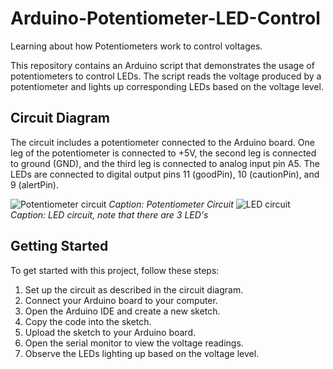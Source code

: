 # Arduino-Potentiometer-LED-Control
Learning about how Potentiometers work to control voltages.

This repository contains an Arduino script that demonstrates the usage of potentiometers to control LEDs. The script reads the voltage produced by a potentiometer and lights up corresponding LEDs based on the voltage level.

## Circuit Diagram
The circuit includes a potentiometer connected to the Arduino board. One leg of the potentiometer is connected to +5V, the second leg is connected to ground (GND), and the third leg is connected to analog input pin A5. The LEDs are connected to digital output pins 11 (goodPin), 10 (cautionPin), and 9 (alertPin).

![Potentiometer circuit](https://i.imgur.com/3kBN1qI.png)
*Caption: Potentiometer Circuit*
![LED circuit](https://i.imgur.com/3GqwKBp.png)
*Caption: LED circuit, note that there are 3 LED's*

## Getting Started
To get started with this project, follow these steps:

1. Set up the circuit as described in the circuit diagram.
2. Connect your Arduino board to your computer.
3. Open the Arduino IDE and create a new sketch.
4. Copy the code into the sketch.
5. Upload the sketch to your Arduino board.
6. Open the serial monitor to view the voltage readings.
7. Observe the LEDs lighting up based on the voltage level.

